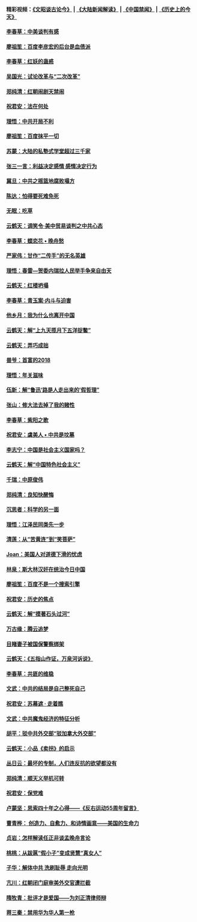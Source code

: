 #### 精彩视频：[《文昭谈古论今》](https://github.com/gfw-breaker/wenzhao) | [《大陆新闻解读》](https://github.com/gfw-breaker/ntdtv-comedy) | [《中国禁闻》](https://github.com/gfw-breaker/ntdtv-news) | [《历史上的今天》](https://github.com/gfw-breaker/today-in-history) 

#### [李春草：中美谈判有感](../pages/nsc993/n11019776.md?t=02021531) 

#### [廖祖笙：百度李彦宏的后台是血债派](../pages/nsc993/n11019767.md?t=02021531) 

#### [李春草：红妖的蛊惑](../pages/nsc993/n11017095.md?t=02021531) 

#### [吴国光：试论改革与“二次改革”](../pages/nsc993/n11017055.md?t=02021531) 

#### [郑纯清：红朝闹剧天禁闹](../pages/nsc993/n11017030.md?t=02021531) 

#### [祝君安：法在何处](../pages/nsc993/n11017021.md?t=02021531) 

#### [理悟：中共开局不利](../pages/nsc993/n11016938.md?t=02021531) 

#### [廖祖笙：百度抹平一切](../pages/nsc993/n11014925.md?t=02021531) 

#### [苏蒙：大陆的私塾式学堂超过三千家](../pages/nsc993/n11014334.md?t=02021531) 

#### [张三一言：利益决定感情 感情决定行为](../pages/nsc993/n11012463.md?t=02021531) 

#### [冀旦：中共之摇篮地腐败塌方](../pages/nsc993/n11009533.md?t=02021531) 

#### [陈达：怕得要死难免死](../pages/nsc993/n11009520.md?t=02021531) 

#### [无眠：吃草](../pages/nsc993/n11007940.md?t=02021531) 

#### [云鹤天：调笑令‧美中贸易谈判之中共心态](../pages/nsc993/n11007670.md?t=02021531) 

#### [李春草：蝶恋花  •  晚舟愁](../pages/nsc993/n11006605.md?t=02021531) 

#### [严家伟：甘作“二传手”的无名英雄](../pages/nsc993/n11005340.md?t=02021531) 

#### [理悟：春雷—贺委内瑞拉人民举手争来自由天](../pages/nsc993/n11005334.md?t=02021531) 

#### [云鹤天：红楼坍塌](../pages/nsc993/n11005318.md?t=02021531) 

#### [李春草：青玉案·内斗与迫害](../pages/nsc993/n11005306.md?t=02021531) 

#### [他乡月：我为什么也离开中国](../pages/nsc993/n11003553.md?t=02021531) 

#### [云鹤天：解“上九天揽月下五洋捉鳖”](../pages/nsc993/n11000750.md?t=02021531) 

#### [云鹤天：弄巧成拙](../pages/nsc993/n11000722.md?t=02021531) 

#### [兽爷：首富的2018](../pages/nsc993/n11000693.md?t=02021531) 

#### [理悟：年关滋味](../pages/nsc993/n10998847.md?t=02021531) 

#### [伍新：解“鲁迅‘路是人走出来的’假哲理”](../pages/nsc993/n10998777.md?t=02021531) 

#### [张山：修大法去掉了我的赌性](../pages/nsc993/n10997702.md?t=02021531) 

#### [李春草：紫阳之歌](../pages/nsc993/n10997679.md?t=02021531) 

#### [祝君安：虞美人 • 中共是坟墓](../pages/nsc993/n10996090.md?t=02021531) 

#### [李志宁：中国是社会主义国家吗？](../pages/nsc993/n10996097.md?t=02021531) 

#### [云鹤天：解“中国特色社会主义”](../pages/nsc993/n10996043.md?t=02021531) 

#### [千瑞：中原俊伟](../pages/nsc993/n10995401.md?t=02021531) 

#### [郑纯清：良知快醒悔](../pages/nsc993/n10995385.md?t=02021531) 

#### [沉思者：科学的另一面](../pages/nsc993/n10996074.md?t=02021531) 

#### [理悟：江泽民同类先一步](../pages/nsc993/n10995378.md?t=02021531) 

#### [清莲：从“苦黄连”到“笑菩萨”](../pages/nsc993/n10995466.md?t=02021531) 

#### [Joan：美国人对道德下滑的忧虑](../pages/nsc993/n10995424.md?t=02021531) 

#### [林泉：斯大林汉奸在统治今日中国](../pages/nsc993/n10995210.md?t=02021531) 

#### [廖祖笙：百度不是一个搜索引擎](../pages/nsc993/n10994961.md?t=02021531) 

#### [祝君安：历史的焦点](../pages/nsc993/n10994925.md?t=02021531) 

#### [云鹤天：解“摸著石头过河”](../pages/nsc993/n10993325.md?t=02021531) 

#### [万古缘：腾云追梦](../pages/nsc993/n10993120.md?t=02021531) 

#### [目睹妻子被国保警察绑架](../pages/nsc993/n10991525.md?t=02021531) 

#### [云鹤天：《五指山作证，万泉河诉说》](../pages/nsc993/n10991603.md?t=02021531) 

#### [李春草：共匪的维稳](../pages/nsc993/n10991348.md?t=02021531) 

#### [文武：中共的结局是自己整死自己](../pages/nsc993/n10989899.md?t=02021531) 

#### [祝君安：苏幕遮 · 走着瞧](../pages/nsc993/n10988901.md?t=02021531) 

#### [文武：中共魔鬼经济的特征分析](../pages/nsc993/n10987387.md?t=02021531) 

#### [胡平：驳中共外交部“驳加拿大外交部”](../pages/nsc993/n10987378.md?t=02021531) 

#### [云鹤天：小品《卖拐》的启示](../pages/nsc993/n10984392.md?t=02021531) 

#### [丛日云：最坏的专制，人们连反抗的欲望都没有](../pages/nsc993/n10984377.md?t=02021531) 

#### [郑纯清：顺天义举机可转](../pages/nsc993/n10984369.md?t=02021531) 

#### [祝君安：保党难](../pages/nsc993/n10984362.md?t=02021531) 

#### [卢蒙坚：思索四十年之心得——《反右运动55周年留言》](../pages/nsc993/n10984355.md?t=02021531) 

#### [曹青桦： 创造力、自愈力、和诗情画意——美国的生命力](../pages/nsc993/n10984216.md?t=02021531) 

#### [贞岩：怎样解读任正非谈孟晚舟言论](../pages/nsc993/n10984650.md?t=02021531) 

#### [桃桃：从跋扈“假小子”变成贤慧“真女人”](../pages/nsc993/n10984416.md?t=02021531) 

#### [子华：解体中共 洗刷耻辱 走向光明](../pages/nsc993/n10984019.md?t=02021531) 

#### [亢川：红朝闭门庭审美外交官遭拦截](../pages/nsc993/n10984050.md?t=02021531) 

#### [隋牧青：批评才是爱国——为刘正清律师辩](../pages/nsc993/n10983057.md?t=02021531) 

#### [蒋三秦：禁用华为华人第一枪](../pages/nsc993/n10982973.md?t=02021531) 

